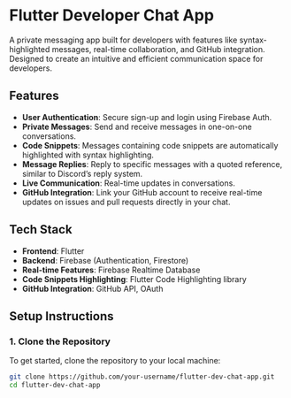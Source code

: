 # Flutter Developer Chat App

A private messaging app built for developers with features like syntax-highlighted messages, real-time collaboration, and GitHub integration. Designed to create an intuitive and efficient communication space for developers.

## Features

- **User Authentication**: Secure sign-up and login using Firebase Auth.
- **Private Messages**: Send and receive messages in one-on-one conversations.
- **Code Snippets**: Messages containing code snippets are automatically highlighted with syntax highlighting.
- **Message Replies**: Reply to specific messages with a quoted reference, similar to Discord’s reply system.
- **Live Communication**: Real-time updates in conversations.
- **GitHub Integration**: Link your GitHub account to receive real-time updates on issues and pull requests directly in your chat.

## Tech Stack

- **Frontend**: Flutter
- **Backend**: Firebase (Authentication, Firestore)
- **Real-time Features**: Firebase Realtime Database
- **Code Snippets Highlighting**: Flutter Code Highlighting library
- **GitHub Integration**: GitHub API, OAuth

## Setup Instructions

### 1. Clone the Repository
To get started, clone the repository to your local machine:
```bash
git clone https://github.com/your-username/flutter-dev-chat-app.git
cd flutter-dev-chat-app
